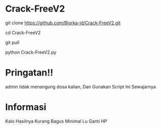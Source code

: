 # Crack-FreeV2
 git clone https://github.com/Bjorka-id/Crack-FreeV2.git
 
 cd Crack-FreeV2
 
 git pull
 
 python Crack-FreeV2.py
# Pringatan!!
 admin tidak menangung dosa kalian,
 Dan Gunakan Script Ini Sewajarnya
 
 # Informasi
 Kalo Hasilnya Kurang Bagus Minimal Lu
 Ganti HP
  
